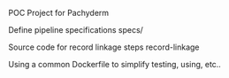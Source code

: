 POC Project for Pachyderm

Define pipeline specifications
specs/

Source code for record linkage steps
record-linkage

Using a common Dockerfile to simplify testing, using, etc..


